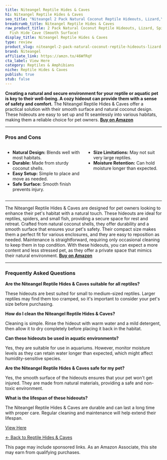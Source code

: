 ```yaml
---
title: Niteangel Reptile Hides & Caves
h1: Niteangel Reptile Hides & Caves
seo_title: "Niteangel 2 Pack Natural Coconut Reptile Hideouts, Lizard,\u2026"
breadcrumb_title: Niteangel Reptile Hides & Caves
raw_product_title: 2 Pack Natural Coconut Reptile Hideouts, Lizard, Spider and Aquarium
  Fish Hide Cave (Smooth Surface)
display_title: Niteangel Reptile Hides & Caves
type: review
product_slug: niteangel-2-pack-natural-coconut-reptile-hideouts-lizard-spider-and-aqu-92fc1393
brand: Niteangel
affiliate_link: https://amzn.to/46WfRqY
cta_label: View Here
category: Reptiles & Amphibians
niche: Reptile Hides & Caves
publish: true
stub: false
---
```


<div id="intro" class="full-width">
  <p><strong>Creating a natural and secure environment for your reptile or aquatic pet is key to their well-being. A cozy hideout can provide them with a sense of safety and comfort.</strong> The Niteangel Reptile Hides & Caves offer a practical solution with their smooth surface and natural coconut design. These hideouts are easy to set up and fit seamlessly into various habitats, making them a reliable choice for pet owners. <a href="https://amzn.to/46WfRqY" rel="nofollow sponsored noopener" target="_blank"><strong>Buy on Amazon</strong></a></p>
</div>

<hr />
<h3 id="pros-cons">Pros and Cons</h3>
<div class="pc-grid" style="display:grid;grid-template-columns:1fr 1fr;gap:16px;">
  <ul>
    <li><strong>Natural Design:</strong> Blends well with most habitats.</li>
    <li><strong>Durable:</strong> Made from sturdy coconut shells.</li>
    <li><strong>Easy Setup:</strong> Simple to place and move as needed.</li>
    <li><strong>Safe Surface:</strong> Smooth finish prevents injury.</li>
  </ul>
  <ul>
    <li><strong>Size Limitations:</strong> May not suit very large reptiles.</li>
    <li><strong>Moisture Retention:</strong> Can hold moisture longer than expected.</li>
  </ul>
</div>
<hr />

<div class="full-width">
  <p>The Niteangel Reptile Hides & Caves are designed for pet owners looking to enhance their pet's habitat with a natural touch. These hideouts are ideal for reptiles, spiders, and small fish, providing a secure space for rest and retreat. Crafted from natural coconut shells, they offer durability and a smooth surface that ensures your pet's safety. Their compact size makes them a perfect fit for various enclosures, and they are easy to reposition as needed. Maintenance is straightforward, requiring only occasional cleaning to keep them in top condition. With these hideouts, you can expect a more content and less stressed pet, as they offer a private space that mimics their natural environment. <a href="https://amzn.to/46WfRqY" rel="nofollow sponsored noopener" target="_blank"><strong>Buy on Amazon</strong></a></p>
</div>

<hr />
<h3 id="faqs">Frequently Asked Questions</h3>

<p><strong>Are the Niteangel Reptile Hides & Caves suitable for all reptiles?</strong></p>
<p>These hideouts are best suited for small to medium-sized reptiles. Larger reptiles may find them too cramped, so it's important to consider your pet's size before purchasing.</p>

<p><strong>How do I clean the Niteangel Reptile Hides & Caves?</strong></p>
<p>Cleaning is simple. Rinse the hideout with warm water and a mild detergent, then allow it to dry completely before placing it back in the habitat.</p>

<p><strong>Can these hideouts be used in aquatic environments?</strong></p>
<p>Yes, they are suitable for use in aquariums. However, monitor moisture levels as they can retain water longer than expected, which might affect humidity-sensitive species.</p>

<p><strong>Are the Niteangel Reptile Hides & Caves safe for my pet?</strong></p>
<p>Yes, the smooth surface of the hideouts ensures that your pet won't get injured. They are made from natural materials, providing a safe and non-toxic environment.</p>

<p><strong>What is the lifespan of these hideouts?</strong></p>
<p>The Niteangel Reptile Hides & Caves are durable and can last a long time with proper care. Regular cleaning and maintenance will help extend their lifespan.</p>
<p><a class="btn" href="https://amzn.to/46WfRqY" target="_blank" rel="nofollow sponsored noopener">View Here</a></p>
<p><a href="/roundups/reptiles-amphibians/reptile-hides-caves/">← Back to Reptile Hides & Caves</a></p>
<aside class="disclosure">This page may include sponsored links. As an Amazon Associate, this site may earn from qualifying purchases.</aside>
